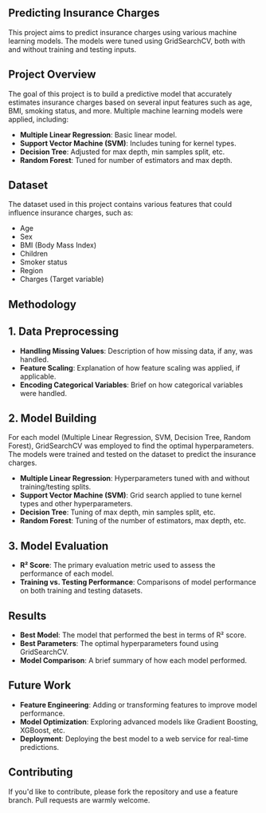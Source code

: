 ## Predicting Insurance Charges
This project aims to predict insurance charges using various machine learning models. The models were tuned using GridSearchCV, both with and without training and testing inputs.

## Project Overview
The goal of this project is to build a predictive model that accurately estimates insurance charges based on several input features such as age, BMI, smoking status, and more. Multiple machine learning models were applied, including:

- **Multiple Linear Regression**: Basic linear model.
- **Support Vector Machine (SVM)**: Includes tuning for kernel types.
- **Decision Tree**: Adjusted for max depth, min samples split, etc.
- **Random Forest**: Tuned for number of estimators and max depth.

## Dataset
The dataset used in this project contains various features that could influence insurance charges, such as:

- Age
- Sex
- BMI (Body Mass Index)
- Children
- Smoker status
- Region
- Charges (Target variable)

## Methodology

## 1. Data Preprocessing
- **Handling Missing Values**: Description of how missing data, if any, was handled.
- **Feature Scaling**: Explanation of how feature scaling was applied, if applicable.
- **Encoding Categorical Variables**: Brief on how categorical variables were handled.
  
## 2. Model Building
For each model (Multiple Linear Regression, SVM, Decision Tree, Random Forest), GridSearchCV was employed to find the optimal hyperparameters. The models were trained and tested on the dataset to predict the insurance charges.

- **Multiple Linear Regression**: Hyperparameters tuned with and without training/testing splits.
- **Support Vector Machine (SVM)**: Grid search applied to tune kernel types and other hyperparameters.
- **Decision Tree**: Tuning of max depth, min samples split, etc.
- **Random Forest**: Tuning of the number of estimators, max depth, etc.
  
## 3. Model Evaluation
- **R² Score**: The primary evaluation metric used to assess the performance of each model.
- **Training vs. Testing Performance**: Comparisons of model performance on both training and testing datasets.

  
## Results
- **Best Model**: The model that performed the best in terms of R² score.
- **Best Parameters**: The optimal hyperparameters found using GridSearchCV.
- **Model Comparison**: A brief summary of how each model performed.

## Future Work
- **Feature Engineering**: Adding or transforming features to improve model performance.
- **Model Optimization**: Exploring advanced models like Gradient Boosting, XGBoost, etc.
- **Deployment**: Deploying the best model to a web service for real-time predictions.

  
## Contributing
If you'd like to contribute, please fork the repository and use a feature branch. Pull requests are warmly welcome.
